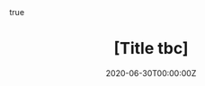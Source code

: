 ---
abstract: 
address:
  city: ""
  country: ""
  postcode: ""
  region: ""
  street: ""
all_day: true
authors: 
- admin
date: "2020-06-30T00:00:00Z"
date_end: "2020-06-30T00:00:00Z"
event: BeOnline 2020
event_url: https://beonline.research.sc/2020
featured: false
image:
  caption: 'Image credit: []())'
  focal_point: Right
location: Online
math: true
projects:
publishDate: "2017-01-01T00:00:00Z"
slides: 
summary: Talk at the BeOnline meeting for conducting behavioural studies online.
tags:
- Methods
- Memory
title: "[Title tbc]"
url_code: ""
url_pdf: ""
url_slides: ""
url_video: ""
url_dataset: 
---